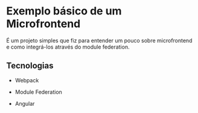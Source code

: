 # Exemplo básico de um Microfrontend

É um projeto simples que fiz para entender um pouco sobre microfrontend e como integrá-los através do module federation.


## Tecnologias

- Webpack

- Module Federation

- Angular
